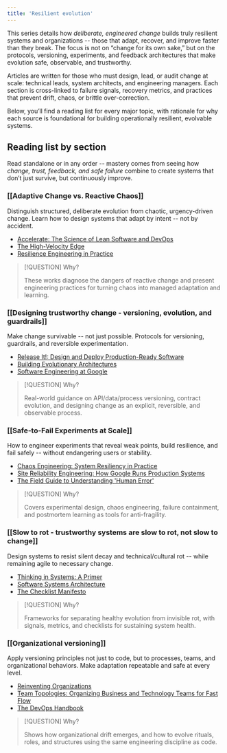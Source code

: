 ```yaml
---
title: 'Resilient evolution'
---
```



This series details how *deliberate, engineered change* builds truly resilient systems and organizations -- those that adapt, recover, and improve faster than they break. The focus is not on “change for its own sake,” but on the protocols, versioning, experiments, and feedback architectures that make evolution safe, observable, and trustworthy.

Articles are written for those who must design, lead, or audit change at scale: technical leads, system architects, and engineering managers. Each section is cross-linked to failure signals, recovery metrics, and practices that prevent drift, chaos, or brittle over-correction.

Below, you’ll find a reading list for every major topic, with rationale for why each source is foundational for building operationally resilient, evolvable systems.

## Reading list by section

Read standalone or in any order -- mastery comes from seeing how *change, trust, feedback, and safe failure* combine to create systems that don’t just survive, but continuously improve.

### [[Adaptive Change vs. Reactive Chaos]]

Distinguish structured, deliberate evolution from chaotic, urgency-driven change. Learn how to design systems that adapt by intent -- not by accident.

- [Accelerate: The Science of Lean Software and DevOps](https://a.co/d/5RnKtGM)
- [The High-Velocity Edge](https://a.co/d/dPprAZ7)
- [Resilience Engineering in Practice](https://a.co/d/5QwbYpm)

> [!QUESTION] Why? 
> 
> These works diagnose the dangers of reactive change and present engineering practices for turning chaos into managed adaptation and learning.

### [[Designing trustworthy change - versioning, evolution, and guardrails]]

Make change survivable -- not just possible. Protocols for versioning, guardrails, and reversible experimentation.

- [Release It!: Design and Deploy Production-Ready Software](https://a.co/d/b5UQL7X)
- [Building Evolutionary Architectures](https://a.co/d/g7qbTB2)
- [Software Engineering at Google](https://a.co/d/6eWPoHT)

> [!QUESTION] Why? 
> 
> Real-world guidance on API/data/process versioning, contract evolution, and designing change as an explicit, reversible, and observable process.

### [[Safe-to-Fail Experiments at Scale]]

How to engineer experiments that reveal weak points, build resilience, and fail safely -- without endangering users or stability.

- [Chaos Engineering: System Resiliency in Practice](https://a.co/d/gh55Bds)
- [Site Reliability Engineering: How Google Runs Production Systems](https://a.co/d/8EJSjMO)
- [The Field Guide to Understanding 'Human Error'](https://a.co/d/4QHvQii)

> [!QUESTION] Why? 
> 
> Covers experimental design, chaos engineering, failure containment, and postmortem learning as tools for anti-fragility.

### [[Slow to rot - trustworthy systems are slow to rot, not slow to change]]

Design systems to resist silent decay and technical/cultural rot -- while remaining agile to necessary change.

- [Thinking in Systems: A Primer](https://a.co/d/3kUy7tA)
- [Software Systems Architecture](https://a.co/d/8aB3nto)
- [The Checklist Manifesto](https://a.co/d/8liogZh)

> [!QUESTION] Why? 
> 
> Frameworks for separating healthy evolution from invisible rot, with signals, metrics, and checklists for sustaining system health.

### [[Organizational versioning]]

Apply versioning principles not just to code, but to processes, teams, and organizational behaviors. Make adaptation repeatable and safe at every level.

- [Reinventing Organizations](https://a.co/d/9gNwpv8)
- [Team Topologies: Organizing Business and Technology Teams for Fast Flow](https://a.co/d/bQBKJib)
- [The DevOps Handbook](https://a.co/d/2zVGWiv)

> [!QUESTION] Why? 
> 
> Shows how organizational drift emerges, and how to evolve rituals, roles, and structures using the same engineering discipline as code.

